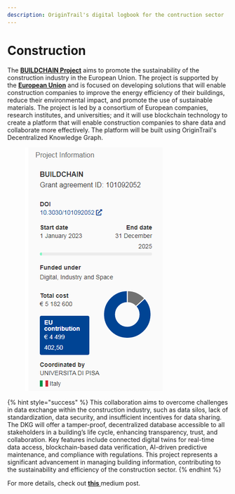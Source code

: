 ```yaml
---
description: OriginTrail's digital logbook for the contruction sector
---
```


# Construction

The [**BUILDCHAIN Project**](https://buildchain-project.eu/) aims to promote the sustainability of the construction industry in the European Union. The project is supported by the [**European Union**](https://cordis.europa.eu/project/id/101092052) and is focused on developing solutions that will enable construction companies to improve the energy efficiency of their buildings, reduce their environmental impact, and promote the use of sustainable materials. The project is led by a consortium of European companies, research institutes, and universities; and it will use blockchain technology to create a platform that will enable construction companies to share data and collaborate more effectively. The platform will be built using OriginTrail's Decentralized Knowledge Graph.

<figure><img src="../.gitbook/assets/image (16).png" alt=""><figcaption></figcaption></figure>

{% hint style="success" %}
This collaboration aims to overcome challenges in data exchange within the construction industry, such as data silos, lack of standardization, data security, and insufficient incentives for data sharing. The DKG will offer a tamper-proof, decentralized database accessible to all stakeholders in a building’s life cycle, enhancing transparency, trust, and collaboration. Key features include connected digital twins for real-time data access, blockchain-based data verification, AI-driven predictive maintenance, and compliance with regulations. This project represents a significant advancement in managing building information, contributing to the sustainability and efficiency of the construction sector.
{% endhint %}

For more details, check out [**this** ](https://medium.com/origintrail/european-union-supports-sustainability-of-construction-industry-with-the-buildchain-project-fcd8253b74ed)medium post.
